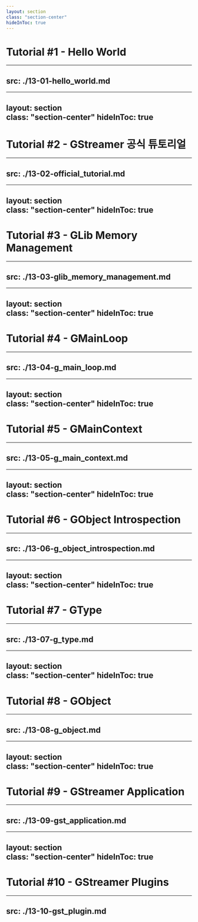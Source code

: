 ```yaml
---
layout: section  
class: "section-center"
hideInToc: true
---
```


# Tutorial #1 - Hello World

---
src: ./13-01-hello_world.md
---

---
layout: section  
class: "section-center"
hideInToc: true
---

# Tutorial #2 - GStreamer 공식 튜토리얼

---
src: ./13-02-official_tutorial.md
---

---
layout: section  
class: "section-center"
hideInToc: true
---

# Tutorial #3 - GLib Memory Management

---
src: ./13-03-glib_memory_management.md
---

---
layout: section  
class: "section-center"
hideInToc: true
---

# Tutorial #4 - GMainLoop

---
src: ./13-04-g_main_loop.md
---

---
layout: section  
class: "section-center"
hideInToc: true
---

# Tutorial #5 - GMainContext

---
src: ./13-05-g_main_context.md
---

---
layout: section  
class: "section-center"
hideInToc: true
---

# Tutorial #6 - GObject Introspection

---
src: ./13-06-g_object_introspection.md
---

---
layout: section  
class: "section-center"
hideInToc: true
---

# Tutorial #7 - GType

---
src: ./13-07-g_type.md
---

---
layout: section  
class: "section-center"
hideInToc: true
---

# Tutorial #8 - GObject

---
src: ./13-08-g_object.md
---

---
layout: section  
class: "section-center"
hideInToc: true
---

# Tutorial #9 - GStreamer Application

---
src: ./13-09-gst_application.md
---

---
layout: section  
class: "section-center"
hideInToc: true
---

# Tutorial #10 - GStreamer Plugins

---
src: ./13-10-gst_plugin.md
---
